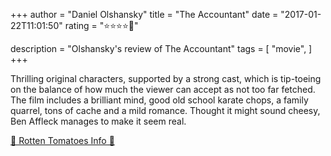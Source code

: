 +++
author = "Daniel Olshansky"
title = "The Accountant"
date = "2017-01-22T11:01:50"
rating = "⭐⭐⭐⭐🌟"

description = "Olshansky's review of The Accountant"
tags = [
    "movie",
]
+++


Thrilling original characters, supported by a strong cast, which is tip-toeing on the balance of how much the viewer can accept as not too far fetched. The film includes a brilliant mind, good old school karate chops, a family quarrel, tons of cache and a mild romance. Thought it might sound cheesy, Ben Affleck manages to make it seem real.

[🍅 Rotten Tomatoes Info 🍅](https://www.rottentomatoes.com//m/the_accountant_2016)